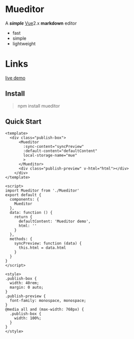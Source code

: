 # Mueditor
A ***simple*** [Vue](http://vuejs.org)2.x **markdown** editor

- fast
- simple
- lightweight

# Links
[live demo](http://mueditor.reaidea.com)

## Install

> npm install mueditor

## Quick Start

```
<template>
  <div class="publish-box">
      <Mueditor
        :sync-content="syncPreview"
        :default-content="defaultContent"
        local-storage-name="mue"
        >
      </Mueditor>
      <div class="publish-preview" v-html="html"></div>
    </div>
</template>

<script>
import Mueditor from './Mueditor'
export default {
  components: {
    Mueditor
  },
  data: function () {
    return {
      defaultContent: 'Mueditor demo',
      html: ''
    }
  },
  methods: {
    syncPreview: function (data) {
      this.html = data.html
    }
  }
}
</script>

<style>
.publish-box {
  width: 40rem;
  margin: 0 auto;
}
.publish-preview {
  font-family: monospace, monospace;
}
@media all and (max-width: 768px) {
  .publish-box {
    width: 100%;
  }
}
</style>
```
